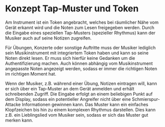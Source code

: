 # Konzept Tap-Muster und Token

Am Instrument ist ein Token angebracht, welches bei räumlicher Nähe vom Gerät erkannt wird und die Noten zum Lesen freigegeben werden. Durch die Eingabe eines speziellen Tap-Musters (spezieller Rhythmus) kann der Musiker auch auf seine Notizen zugreifen.

Für Übungen, Konzerte oder sonstige Auftritte muss der Musiker lediglich sein Musikinstrument mit integriertem Token haben und kann so seine Noten direkt lesen. Er muss sich hierfür keine Gedanken um die Authentifizierung machen. Auch können abhängig vom Musikinstrument angepasste Noten angezeigt werden, sodass er immer die richtigen Noten im richtigen Moment hat.

Wenn der Musiker, z.B. während einer Übung, Notizen eintragen will, kann er sich über ein Tap-Muster an dem Gerät anmelden und erhält schreibenden Zugriff. Die Eingabe erfolgt an einem beliebigen Punkt auf dem Display, sodass ein potentieller Angreifer nicht über eine Schmierspur-Attacke Informationen gewinnen kann. Das Muster kann ein einfaches Klopfzeichen bis hin zu einem komplexen Rhythmus darstellen. Dies kann z.B. ein Lieblingslied vom Musiker sein, sodass er sich das Muster gut merken kann.
